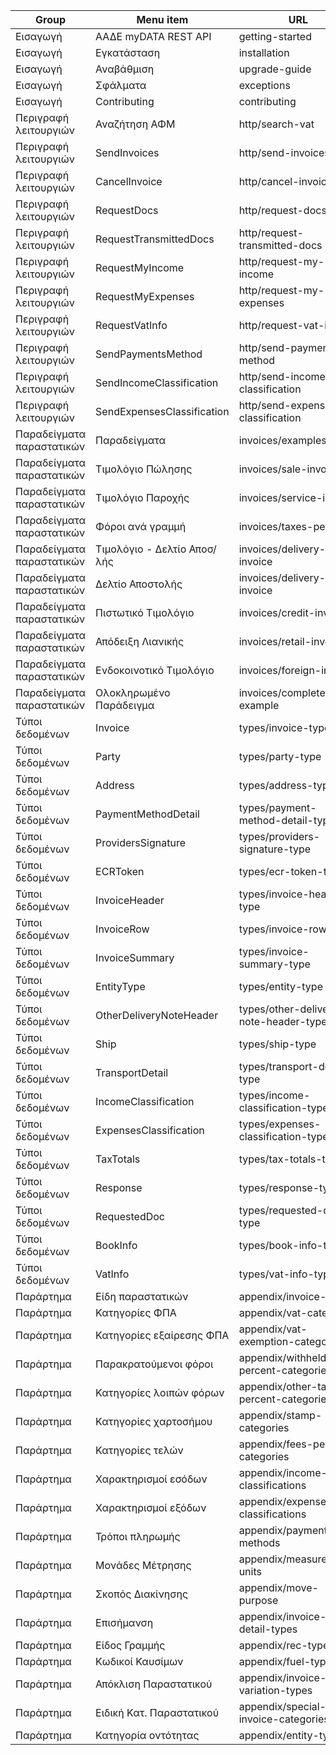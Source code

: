 | Group                     | Menu item                   | URL                                     |
|---------------------------|-----------------------------|-----------------------------------------|
| Εισαγωγή                  | ΑΑΔΕ myDATA REST API        | getting-started                         |
| Εισαγωγή                  | Εγκατάσταση                 | installation                            |
| Εισαγωγή                  | Αναβάθμιση                  | upgrade-guide                           |
| Εισαγωγή                  | Σφάλματα                    | exceptions                              |
| Εισαγωγή                  | Contributing                | contributing                            |
| Περιγραφή λειτουργιών     | Αναζήτηση ΑΦΜ               | http/search-vat                         |
| Περιγραφή λειτουργιών     | SendInvoices                | http/send-invoices                      |
| Περιγραφή λειτουργιών     | CancelInvoice               | http/cancel-invoice                     |
| Περιγραφή λειτουργιών     | RequestDocs                 | http/request-docs                       |
| Περιγραφή λειτουργιών     | RequestTransmittedDocs      | http/request-transmitted-docs           |
| Περιγραφή λειτουργιών     | RequestMyIncome             | http/request-my-income                  |
| Περιγραφή λειτουργιών     | RequestMyExpenses           | http/request-my-expenses                |
| Περιγραφή λειτουργιών     | RequestVatInfo              | http/request-vat-info                   |
| Περιγραφή λειτουργιών     | SendPaymentsMethod          | http/send-payments-method               |
| Περιγραφή λειτουργιών     | SendIncomeClassification    | http/send-income-classification         |
| Περιγραφή λειτουργιών     | SendExpensesClassification  | http/send-expenses-classification       |
| Παραδείγματα παραστατικών | Παραδείγματα                | invoices/examples                       |
| Παραδείγματα παραστατικών | Τιμολόγιο Πώλησης           | invoices/sale-invoice                   |
| Παραδείγματα παραστατικών | Τιμολόγιο Παροχής           | invoices/service-invoice                |
| Παραδείγματα παραστατικών | Φόροι ανά γραμμή            | invoices/taxes-per-row                  |
| Παραδείγματα παραστατικών | Τιμολόγιο - Δελτίο Αποσ/λής | invoices/delivery-note-invoice          |
| Παραδείγματα παραστατικών | Δελτίο Αποστολής            | invoices/delivery-invoice               |
| Παραδείγματα παραστατικών | Πιστωτικό Τιμολόγιο         | invoices/credit-invoice                 |
| Παραδείγματα παραστατικών | Απόδειξη Λιανικής           | invoices/retail-invoice                 |
| Παραδείγματα παραστατικών | Ενδοκοινοτικό Τιμολόγιο     | invoices/foreign-invoice                |
| Παραδείγματα παραστατικών | Ολοκληρωμένο Παράδειγμα     | invoices/complete-example               |
| Τύποι δεδομένων           | Invoice                     | types/invoice-type                      |
| Τύποι δεδομένων           | Party                       | types/party-type                        |
| Τύποι δεδομένων           | Address                     | types/address-type                      |
| Τύποι δεδομένων           | PaymentMethodDetail         | types/payment-method-detail-type        |
| Τύποι δεδομένων           | ProvidersSignature          | types/providers-signature-type          |
| Τύποι δεδομένων           | ECRToken                    | types/ecr-token-type                    |
| Τύποι δεδομένων           | InvoiceHeader               | types/invoice-header-type               |
| Τύποι δεδομένων           | InvoiceRow                  | types/invoice-row-type                  |
| Τύποι δεδομένων           | InvoiceSummary              | types/invoice-summary-type              |
| Τύποι δεδομένων           | EntityType                  | types/entity-type                       |
| Τύποι δεδομένων           | OtherDeliveryNoteHeader     | types/other-delivery-note-header-type   |
| Τύποι δεδομένων           | Ship                        | types/ship-type                         |
| Τύποι δεδομένων           | TransportDetail             | types/transport-detail-type             |
| Τύποι δεδομένων           | IncomeClassification        | types/income-classification-type        |
| Τύποι δεδομένων           | ExpensesClassification      | types/expenses-classification-type      |
| Τύποι δεδομένων           | TaxTotals                   | types/tax-totals-type                   |
| Τύποι δεδομένων           | Response                    | types/response-type                     |
| Τύποι δεδομένων           | RequestedDoc                | types/requested-doc-type                |
| Τύποι δεδομένων           | BookInfo                    | types/book-info-type                    |
| Τύποι δεδομένων           | VatInfo                     | types/vat-info-type                     |
| Παράρτημα                 | Είδη παραστατικών           | appendix/invoice-types                  |
| Παράρτημα                 | Κατηγορίες ΦΠΑ              | appendix/vat-categories                 |
| Παράρτημα                 | Κατηγορίες εξαίρεσης ΦΠΑ    | appendix/vat-exemption-categories       |
| Παράρτημα                 | Παρακρατούμενοι φόροι       | appendix/withheld-percent-categories    |
| Παράρτημα                 | Κατηγορίες λοιπών φόρων     | appendix/other-taxes-percent-categories |
| Παράρτημα                 | Κατηγορίες χαρτοσήμου       | appendix/stamp-categories               |
| Παράρτημα                 | Κατηγορίες τελών            | appendix/fees-percent-categories        |
| Παράρτημα                 | Χαρακτηρισμοί εσόδων        | appendix/income-classifications         |
| Παράρτημα                 | Χαρακτηρισμοί εξόδων        | appendix/expenses-classifications       |
| Παράρτημα                 | Τρόποι πληρωμής             | appendix/payment-methods                |
| Παράρτημα                 | Μονάδες Μέτρησης            | appendix/measurement-units              |
| Παράρτημα                 | Σκοπός Διακίνησης           | appendix/move-purpose                   |
| Παράρτημα                 | Επισήμανση                  | appendix/invoice-detail-types           |
| Παράρτημα                 | Είδος Γραμμής               | appendix/rec-types                      |
| Παράρτημα                 | Κωδικοί Καυσίμων            | appendix/fuel-types                     |
| Παράρτημα                 | Απόκλιση Παραστατικού       | appendix/invoice-variation-types        |
| Παράρτημα                 | Ειδική Κατ. Παραστατικού    | appendix/special-invoice-categories     |
| Παράρτημα                 | Κατηγορία οντότητας         | appendix/entity-types                   |
